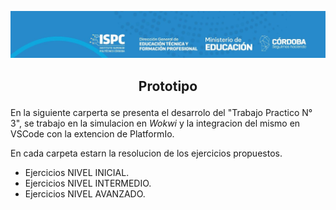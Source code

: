![alt text](../src/encabezado.jpg)

## <p style="text-align: center;">Prototipo</p>

En la siguiente carperta se presenta el desarrolo del "Trabajo Practico N° 3", se trabajo en la simulacion en *Wokwi* y la integracion del mismo en VSCode con la extencion de PlatformIo.

En cada carpeta estarn la resolucion de los ejercicios propuestos.

- Ejercicios NIVEL INICIAL.
- Ejercicios NIVEL INTERMEDIO.
- Ejercicios NIVEL AVANZADO.